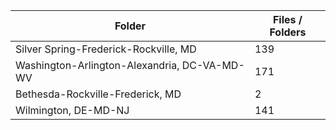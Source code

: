 | Folder                                       |   Files / Folders |
|----------------------------------------------|-------------------|
| Silver Spring-Frederick-Rockville, MD        |               139 |
| Washington-Arlington-Alexandria, DC-VA-MD-WV |               171 |
| Bethesda-Rockville-Frederick, MD             |                 2 |
| Wilmington, DE-MD-NJ                         |               141 |